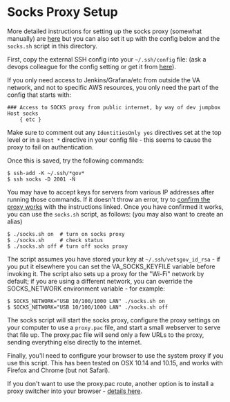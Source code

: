 # Socks Proxy Setup

More detailed instructions for setting up the socks proxy (somewhat manually) are [here](https://github.com/department-of-veterans-affairs/va.gov-team/blob/master/platform/engineering/internal-tools.md#configure-the-socks-proxy) but you can also set it up with the config below and the `socks.sh` script in this directory.

First, copy the external SSH config into your `~/.ssh/config` file: (ask a devops colleague for the config setting or 
get it from [here](https://github.com/department-of-veterans-affairs/devops/blob/master/ssh/config)).

If you only need access to Jenkins/Grafana/etc from outside the VA network, and not to specific AWS resources, 
you only need the part of the config that starts with:

```
### Access to SOCKS proxy from public internet, by way of dev jumpbox
Host socks
    { etc }
```

Make sure to comment out any `IdentitiesOnly yes` directives set at the top level or in a `Host *` directive in your config file - this seems to cause the proxy to fail on authentication.

Once this is saved, try the following commands:

```
$ ssh-add -K ~/.ssh/*gov*
$ ssh socks -D 2001 -N
```

You may have to accept keys for servers from various IP addresses after running those commands. If it doesn't throw an error, try to [confirm the proxy works](https://github.com/department-of-veterans-affairs/va.gov-team/blob/master/platform/engineering/internal-tools.md#test-and-use-the-socks-proxy) with the instructions linked. Once you have confirmed it works, you can use the `socks.sh` script, as follows: (you may also want to create an alias)

```
$ ./socks.sh on  # turn on socks proxy
$ ./socks.sh     # check status
$ ./socks.sh off # turn off socks proxy
```

The script assumes you have stored your key at `~/.ssh/vetsgov_id_rsa` - if you put it elsewhere you can set the VA_SOCKS_KEYFILE variable before invoking it. The script also sets up a proxy for the "Wi-Fi" network by default; if you are using a different network, you can override the SOCKS_NETWORK environment variable - for example:

```
$ SOCKS_NETWORK="USB 10/100/1000 LAN" ./socks.sh on
$ SOCKS_NETWORK="USB 10/100/1000 LAN" ./socks.sh off
```

The socks script will start the socks proxy, configure the proxy settings on your computer to use a `proxy.pac` file, and start a small webserver to serve that file up. The proxy.pac file will send only a few URLs to the proxy, sending everything else directly to the internet.

Finally, you'll need to configure your browser to use the system proxy if you use this script. This has been tested on OSX 10.14
and 10.15, and works with Firefox and Chrome (but not Safari).

If you don't want to use the proxy.pac route, another option is to install a proxy switcher into your browser - [details here](https://github.com/department-of-veterans-affairs/va.gov-team/blob/master/platform/engineering/internal-tools.md#chrome--firefox).
